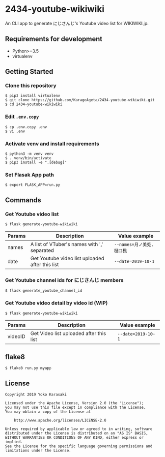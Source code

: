 2434-youtube-wikiwiki
===

An CLI app to generate にじさんじ's Youtube video list for WIKIWIKI.jp.

Requirements for development
---

- Python>=3.5
- virtualenv

Getting Started
---

### Clone this repository
```
$ pip3 install virtualenv
$ git clone https://github.com/KarageAgeta/2434-youtube-wikiwiki.git
$ cd 2434-youtube-wikiwiki
```

### Edit `.env.copy`
```
$ cp .env.copy .env
$ vi .env
```

### Activate venv and install requirements
```
$ python3 -m venv venv
$ . venv/bin/activate
$ pip3 install -e ".[debug]"
```

### Set Flasak App path
```
$ export FLASK_APP=run.py
```

Commands
---

### Get Youtube video list
```
$ flask generate-youtube-wikiwiki
```

| Params | Description | Value example |
| --- | --- | --- |
| names | A list of VTuber's names with ',' separated | `--names=月ノ美兎,樋口楓` |
| date | Get Youtube video list uploaded after this list | `--date=2019-10-1` |

### Get Youtube channel ids for にじさんじ members
```
$ flask generate_youtube_channel_id
```


### Get Youtube video detail by video id (WIP)
```
$ flask generate-youtube-wikiwiki
```
| Params | Description | Value example |
| --- | --- | --- |
| videoID | Get Video list uploaded after this list | `--date=2019-10-1` |

flake8
---

```
$ flake8 run.py myapp
```

License
---
```
Copyright 2019 Yoko Karasaki

Licensed under the Apache License, Version 2.0 (the "License");
you may not use this file except in compliance with the License.
You may obtain a copy of the License at

    http://www.apache.org/licenses/LICENSE-2.0

Unless required by applicable law or agreed to in writing, software
distributed under the License is distributed on an "AS IS" BASIS,
WITHOUT WARRANTIES OR CONDITIONS OF ANY KIND, either express or implied.
See the License for the specific language governing permissions and
limitations under the License.
```
